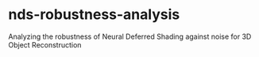 # nds-robustness-analysis
Analyzing the robustness of Neural Deferred Shading against noise for 3D Object Reconstruction
